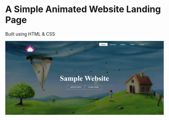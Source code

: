 # A Simple Animated Website Landing Page

Built using HTML & CSS

![demo gif](https://github.com/bishwjeet-singh/simpleWebsite-htm-css/blob/master/demo%20video.gif)
